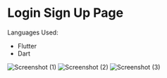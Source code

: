 # Login Sign Up Page

Languages Used: 
- Flutter
- Dart

![Screenshot (1)](https://user-images.githubusercontent.com/49412069/146654405-008db5b7-f2f7-43a0-ab97-9e525840d6c5.PNG)
![Screenshot (2)](https://user-images.githubusercontent.com/49412069/146654409-6e0c44f7-6798-4092-aa14-e9b4ce617fd7.PNG)
![Screenshot (3)](https://user-images.githubusercontent.com/49412069/146654413-b274e17e-35bc-43cf-b605-fa91d161e246.PNG)
